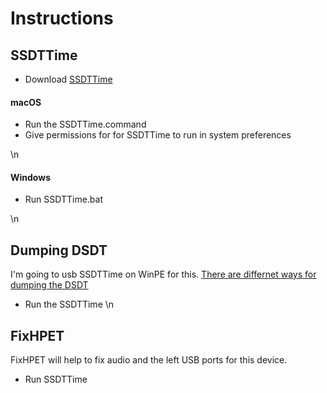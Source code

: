 # Instructions

## SSDTTime
- Download [SSDTTime](https://github.com/corpnewt/SSDTTime)
#### macOS
-   Run the SSDTTime.command
-   Give permissions for for SSDTTime to run in system preferences

\n
#### Windows
-   Run SSDTTime.bat

\n

## Dumping DSDT
I'm going to usb SSDTTime on WinPE for this. [There are differnet ways for dumping the DSDT](https://dortania.github.io/Getting-Started-With-ACPI/Manual/dump.html)
- Run the SSDTTime
\n
## FixHPET
FixHPET will help to fix audio and the left USB ports for this device.
- Run SSDTTime
